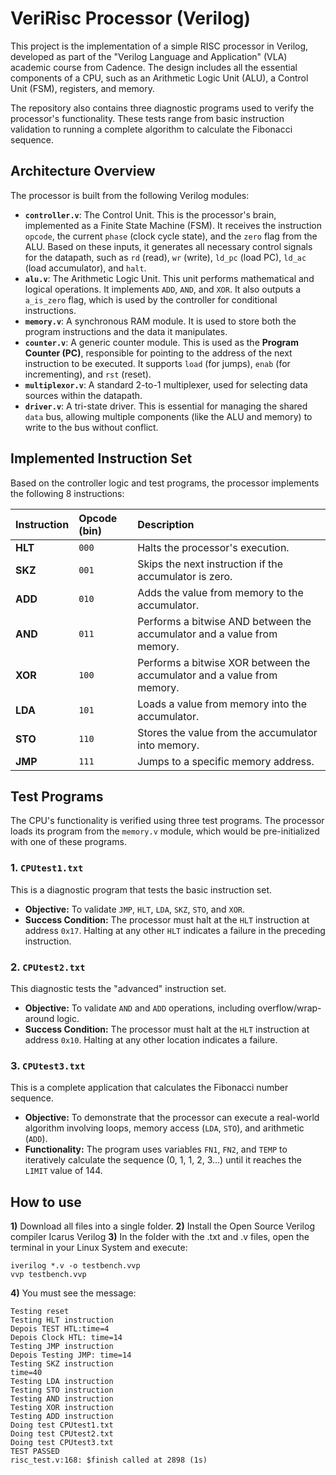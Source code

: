 # VeriRisc Processor (Verilog)

This project is the implementation of a simple RISC processor in Verilog, developed as part of the "Verilog Language and Application" (VLA) academic course from Cadence. The design includes all the essential components of a CPU, such as an Arithmetic Logic Unit (ALU), a Control Unit (FSM), registers, and memory.

The repository also contains three diagnostic programs used to verify the processor's functionality. These tests range from basic instruction validation to running a complete algorithm to calculate the Fibonacci sequence.

## Architecture Overview

The processor is built from the following Verilog modules:

* **`controller.v`**: The Control Unit. This is the processor's brain, implemented as a Finite State Machine (FSM). It receives the instruction `opcode`, the current `phase` (clock cycle state), and the `zero` flag from the ALU. Based on these inputs, it generates all necessary control signals for the datapath, such as `rd` (read), `wr` (write), `ld_pc` (load PC), `ld_ac` (load accumulator), and `halt`.
* **`alu.v`**: The Arithmetic Logic Unit. This unit performs mathematical and logical operations. It implements `ADD`, `AND`, and `XOR`. It also outputs a `a_is_zero` flag, which is used by the controller for conditional instructions.
* **`memory.v`**: A synchronous RAM module. It is used to store both the program instructions and the data it manipulates.
* **`counter.v`**: A generic counter module. This is used as the **Program Counter (PC)**, responsible for pointing to the address of the next instruction to be executed. It supports `load` (for jumps), `enab` (for incrementing), and `rst` (reset).
* **`multiplexor.v`**: A standard 2-to-1 multiplexer, used for selecting data sources within the datapath.
* **`driver.v`**: A tri-state driver. This is essential for managing the shared `data` bus, allowing multiple components (like the ALU and memory) to write to the bus without conflict.

## Implemented Instruction Set

Based on the controller logic and test programs, the processor implements the following 8 instructions:

| Instruction | Opcode (bin) | Description |
| :--- | :--- | :--- |
| **HLT** | `000` | Halts the processor's execution. |
| **SKZ** | `001` | Skips the next instruction if the accumulator is zero. |
| **ADD** | `010` | Adds the value from memory to the accumulator. |
| **AND** | `011` | Performs a bitwise AND between the accumulator and a value from memory. |
| **XOR** | `100` | Performs a bitwise XOR between the accumulator and a value from memory. |
| **LDA** | `101` | Loads a value from memory into the accumulator. |
| **STO** | `110` | Stores the value from the accumulator into memory. |
| **JMP** | `111` | Jumps to a specific memory address. |

## Test Programs

The CPU's functionality is verified using three test programs. The processor loads its program from the `memory.v` module, which would be pre-initialized with one of these programs.

### 1. `CPUtest1.txt`
This is a diagnostic program that tests the basic instruction set.
* **Objective:** To validate `JMP`, `HLT`, `LDA`, `SKZ`, `STO`, and `XOR`.
* **Success Condition:** The processor must halt at the `HLT` instruction at address `0x17`. Halting at any other `HLT` indicates a failure in the preceding instruction.

### 2. `CPUtest2.txt`
This diagnostic tests the "advanced" instruction set.
* **Objective:** To validate `AND` and `ADD` operations, including overflow/wrap-around logic.
* **Success Condition:** The processor must halt at the `HLT` instruction at address `0x10`. Halting at any other location indicates a failure.

### 3. `CPUtest3.txt`
This is a complete application that calculates the Fibonacci number sequence.
* **Objective:** To demonstrate that the processor can execute a real-world algorithm involving loops, memory access (`LDA`, `STO`), and arithmetic (`ADD`).
* **Functionality:** The program uses variables `FN1`, `FN2`, and `TEMP` to iteratively calculate the sequence (0, 1, 1, 2, 3...) until it reaches the `LIMIT` value of 144.

## How to use
**1)** Download all files into a single folder.
**2)** Install the Open Source Verilog compiler Icarus Verilog
**3)** In the folder with the .txt and .v files, open the terminal in your Linux System and execute:
```
iverilog *.v -o testbench.vvp
vvp testbench.vvp 
```
**4)** You must see the message:
```
Testing reset
Testing HLT instruction
Depois TEST HTL:time=4
Depois Clock HTL: time=14
Testing JMP instruction
Depois Testing JMP: time=14
Testing SKZ instruction
time=40
Testing LDA instruction
Testing STO instruction
Testing AND instruction
Testing XOR instruction
Testing ADD instruction
Doing test CPUtest1.txt
Doing test CPUtest2.txt
Doing test CPUtest3.txt
TEST PASSED
risc_test.v:168: $finish called at 2898 (1s)
```
